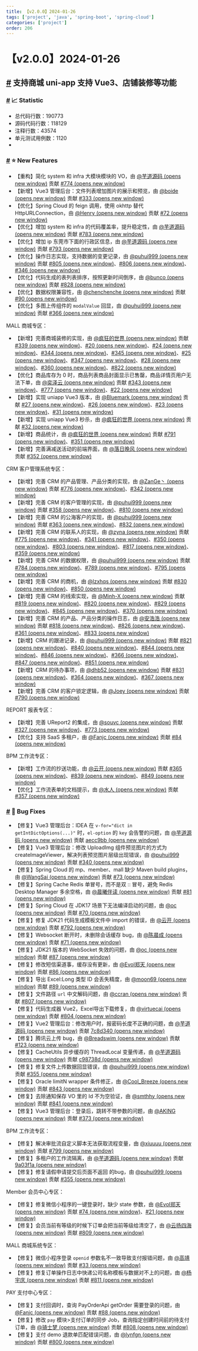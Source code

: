 ```yaml
---
title: 【v2.0.0】2024-01-26
tags: ['project', 'java', 'spring-boot', 'spring-cloud']
categories: ['project']
order: 206
---
```

# 【v2.0.0】2024-01-26

## [#](#支持商城-uni-app-支持-vue3、店铺装修等功能) 支持商城 uni-app 支持 Vue3、店铺装修等功能

 ### [#](#📈-statistic) 📈 Statistic

 * 总代码行数：190773
* 源码代码行数：118129
* 注释行数：43574
* 单元测试用例数：1120
* 

 ### [#](#⭐-new-features) ⭐ New Features

 * 【重构】简化 system 和 infra 大模块模块的 VO，由 [@芋道源码  (opens new window)](https://gitee.com/zhijiantianya) 贡献 [#774  (opens new window)](https://gitee.com/zhijiantianya/ruoyi-vue-pro/pulls/774)
* 【新增】Vue3 管理后台：文件列表增加图片的展示和预览，由 [@boide  (opens new window)](https://gitee.com/boide) 贡献 [#333  (opens new window)](https://gitee.com/yudaocode/yudao-ui-admin-vue3/pulls/333/)
* 【优化】Spring Cloud 的 feign 调用，使用 okhttp 替代 HttpURLConnection，由 [@Henry  (opens new window)](https://gitee.com/henry_gy) 贡献 [#72  (opens new window)](https://gitee.com/zhijiantianya/yudao-cloud/pulls/72)
* 【优化】增加 system 和 infra 的代码覆盖率，提升稳定性，由 [@芋道源码  (opens new window)](https://gitee.com/zhijiantianya) 贡献 [#783  (opens new window)](https://gitee.com/zhijiantianya/ruoyi-vue-pro/pulls/783)
* 【优化】增加 ip 东莞市下面的行政区信息，由 [@芋道源码  (opens new window)](https://gitee.com/zhijiantianya) 贡献 [#793  (opens new window)](https://gitee.com/zhijiantianya/ruoyi-vue-pro/pulls/793/)
* 【优化】操作日志实现，支持数据的变更记录，由 [@puhui999  (opens new window)](https://gitee.com/puhui999) 贡献 [#805  (opens new window)](https://gitee.com/zhijiantianya/ruoyi-vue-pro/pulls/805/)、[#806  (opens new window)](https://gitee.com/zhijiantianya/ruoyi-vue-pro/pulls/806)、[#346  (opens new window)](https://gitee.com/yudaocode/yudao-ui-admin-vue3/pulls/346/)
* 【优化】代码生成的表列表排序，按照更新时间倒序，由 [@bunco  (opens new window)](https://gitee.com/bunco) 贡献 [#828  (opens new window)](https://gitee.com/zhijiantianya/ruoyi-vue-pro/pulls/828/)
* 【优化】数据权限兼容性，由 [@chenchenche  (opens new window)](https://gitee.com/chenchenche) 贡献 [#90  (opens new window)](https://gitee.com/zhijiantianya/yudao-cloud/pulls/90/)
* 【优化】多图上传组件的 `modalValue` 回显，由 [@puhui999  (opens new window)](https://gitee.com/puhui999) 贡献 [#366  (opens new window)](https://gitee.com/yudaocode/yudao-ui-admin-vue3/pulls/366/)

 MALL 商城专区：

 * 【新增】完善商城装修的实现，由 [@疯狂的世界  (opens new window)](https://gitee.com/CrazyWorld) 贡献 [#339  (opens new window)](https://gitee.com/yudaocode/yudao-ui-admin-vue3/pulls/339)、[#20  (opens new window)](https://gitee.com/yudaocode/yudao-mall-uniapp/pulls/20)、[#24  (opens new window)](https://gitee.com/yudaocode/yudao-mall-uniapp/pulls/24/)、[#344  (opens new window)](https://gitee.com/yudaocode/yudao-ui-admin-vue3/pulls/344)、[#345  (opens new window)](https://gitee.com/yudaocode/yudao-ui-admin-vue3/pulls/345/)、[#25  (opens new window)](https://gitee.com/yudaocode/yudao-mall-uniapp/pulls/25/)、[#347  (opens new window)](https://gitee.com/yudaocode/yudao-ui-admin-vue3/pulls/347)、[#28  (opens new window)](https://gitee.com/yudaocode/yudao-mall-uniapp/pulls/28/)、[#360  (opens new window)](https://gitee.com/yudaocode/yudao-ui-admin-vue3/pulls/360/)、[#822  (opens new window)](https://gitee.com/zhijiantianya/ruoyi-vue-pro/pulls/822/)
* 【优化】商品库存为 0 时，商品列表商品封面显示已售罄，商品详情页用户无法下单，由 [@奕泽云  (opens new window)](https://gitee.com/walnutcloud) 贡献 [#343  (opens new window)](https://gitee.com/yudaocode/yudao-ui-admin-vue3/pulls/343/)、[#777  (opens new window)](https://gitee.com/zhijiantianya/ruoyi-vue-pro/pulls/777/)、[#22  (opens new window)](https://gitee.com/yudaocode/yudao-mall-uniapp/pulls/22/)
* 【新增】实现 uniapp Vue3 版本，由 [@Bluemark  (opens new window)](https://gitee.com/bluemark) 贡献 [#27  (opens new window)](https://gitee.com/yudaocode/yudao-mall-uniapp/pulls/27)、[#26  (opens new window)](https://gitee.com/yudaocode/yudao-mall-uniapp/pulls/26)、[#23  (opens new window)](https://gitee.com/yudaocode/yudao-mall-uniapp/pulls/23)、[#31  (opens new window)](https://gitee.com/yudaocode/yudao-mall-uniapp/pulls/31/)
* 【新增】实现 uniapp Vue3 秒杀，由 [@疯狂的世界  (opens new window)](https://gitee.com/CrazyWorld) 贡献 [#32  (opens new window)](https://gitee.com/yudaocode/yudao-mall-uniapp/pulls/32/)
* 【新增】商品统计，由 [@疯狂的世界  (opens new window)](https://gitee.com/CrazyWorld) 贡献 [#791  (opens new window)](https://gitee.com/zhijiantianya/ruoyi-vue-pro/pulls/791/)、[#351  (opens new window)](https://gitee.com/yudaocode/yudao-ui-admin-vue3/pulls/351/)
* 【新增】完善满减送活动的前端界面，由 [@落日晚风  (opens new window)](https://gitee.com/sunset-and-evening-breeze) 贡献 [#352  (opens new window)](https://gitee.com/yudaocode/yudao-ui-admin-vue3/pulls/352/)

 CRM 客户管理系统专区：

 * 【新增】完善 CRM 的产品管理、产品分类的实现，由 [@ZanGe丶  (opens new window)](https://gitee.com/zan_ge) 贡献 [#776  (opens new window)](https://gitee.com/zhijiantianya/ruoyi-vue-pro/pulls/776)、[#342  (opens new window)](https://gitee.com/yudaocode/yudao-ui-admin-vue3/pulls/342)
* 【新增】完善 CRM 的客户管理的实现，由 [@puhui999  (opens new window)](https://gitee.com/puhui999) 贡献 [#358  (opens new window)](https://gitee.com/yudaocode/yudao-ui-admin-vue3/pulls/358)、[#810  (opens new window)](https://gitee.com/zhijiantianya/ruoyi-vue-pro/pulls/810)
* 【新增】完善 CRM 的公海客户的实现，由 [@puhui999  (opens new window)](https://gitee.com/puhui999) 贡献 [#363  (opens new window)](https://gitee.com/yudaocode/yudao-ui-admin-vue3/pulls/363)、[#832  (opens new window)](https://gitee.com/zhijiantianya/ruoyi-vue-pro/pulls/832)
* 【新增】完善 CRM 的联系人的实现，由 [@zyna  (opens new window)](https://gitee.com/zyna) 贡献 [#775  (opens new window)](https://gitee.com/zhijiantianya/ruoyi-vue-pro/pulls/775)、[#341  (opens new window)](https://gitee.com/yudaocode/yudao-ui-admin-vue3/pulls/341)、[#350  (opens new window)](https://gitee.com/yudaocode/yudao-ui-admin-vue3/pulls/350)、[#803  (opens new window)](https://gitee.com/zhijiantianya/ruoyi-vue-pro/pulls/803)、[#817  (opens new window)](https://gitee.com/zhijiantianya/ruoyi-vue-pro/pulls/817)、[#359  (opens new window)](https://gitee.com/yudaocode/yudao-ui-admin-vue3/pulls/359/)
* 【新增】完善 CRM 的数据权限，由 [@puhui999  (opens new window)](https://gitee.com/puhui999) 贡献 [#784  (opens new window)](https://gitee.com/zhijiantianya/ruoyi-vue-pro/pulls/784)、[#789  (opens new window)](https://gitee.com/zhijiantianya/ruoyi-vue-pro/pulls/789/)、[#795  (opens new window)](https://gitee.com/zhijiantianya/ruoyi-vue-pro/pulls/795/)
* 【新增】完善 CRM 的商机，由 [@lzxhqs  (opens new window)](https://gitee.com/aberizofur) 贡献 [#830  (opens new window)](https://gitee.com/zhijiantianya/ruoyi-vue-pro/pulls/830/)、[#850  (opens new window)](https://gitee.com/zhijiantianya/ruoyi-vue-pro/pulls/850/)
* 【新增】完善 CRM 的线索实现，由 [@Minh-X  (opens new window)](https://gitee.com/Minh-X) 贡献 [#819  (opens new window)](https://gitee.com/zhijiantianya/ruoyi-vue-pro/pulls/819/)、[#820  (opens new window)](https://gitee.com/zhijiantianya/ruoyi-vue-pro/pulls/820)、[#829  (opens new window)](https://gitee.com/zhijiantianya/ruoyi-vue-pro/pulls/829)、[#845  (opens new window)](https://gitee.com/zhijiantianya/ruoyi-vue-pro/pulls/845)、[#370  (opens new window)](https://gitee.com/yudaocode/yudao-ui-admin-vue3/pulls/370/)
* 【新增】完善 CRM 的产品、产品分类的操作日志，由 [@安浩浩  (opens new window)](https://gitee.com/anhaohao) 贡献 [#818  (opens new window)](https://gitee.com/zhijiantianya/ruoyi-vue-pro/pulls/818)、[#826  (opens new window)](https://gitee.com/zhijiantianya/ruoyi-vue-pro/pulls/826)、[#361  (opens new window)](https://gitee.com/yudaocode/yudao-ui-admin-vue3/pulls/361/)、[#833  (opens new window)](https://gitee.com/zhijiantianya/ruoyi-vue-pro/pulls/833/)
* 【新增】CRM 的跟进记录，由 [@puhui999  (opens new window)](https://gitee.com/puhui999) 贡献 [#821  (opens new window)](https://gitee.com/zhijiantianya/ruoyi-vue-pro/pulls/821)、[#840  (opens new window)](https://gitee.com/zhijiantianya/ruoyi-vue-pro/pulls/840)、[#844  (opens new window)](https://gitee.com/zhijiantianya/ruoyi-vue-pro/pulls/844)、[#846  (opens new window)](https://gitee.com/zhijiantianya/ruoyi-vue-pro/pulls/846)、[#366  (opens new window)](https://gitee.com/yudaocode/yudao-ui-admin-vue3/pulls/366/)、[#847  (opens new window)](https://gitee.com/zhijiantianya/ruoyi-vue-pro/pulls/847)、[#851  (opens new window)](https://gitee.com/zhijiantianya/ruoyi-vue-pro/pulls/851)
* 【新增】CRM 的待办事项，由 [@dhb52  (opens new window)](https://gitee.com/dhb52) 贡献 [#831  (opens new window)](https://gitee.com/zhijiantianya/ruoyi-vue-pro/pulls/831)、[#364  (opens new window)](https://gitee.com/yudaocode/yudao-ui-admin-vue3/pulls/364/)、[#367  (opens new window)](https://gitee.com/yudaocode/yudao-ui-admin-vue3/pulls/367)
* 【新增】完善 CRM 的客户锁定逻辑，由 [@Joey  (opens new window)](https://gitee.com/zh8790) 贡献 [#790  (opens new window)](https://gitee.com/zhijiantianya/ruoyi-vue-pro/pulls/790)

 REPORT 报表专区：

 * 【新增】完善 UReport2 的集成，由 [@souvc  (opens new window)](https://gitee.com/souvc) 贡献 [#327  (opens new window)](https://gitee.com/yudaocode/yudao-ui-admin-vue3/pulls/327)、[#773  (opens new window)](https://gitee.com/zhijiantianya/ruoyi-vue-pro/pulls/773)
* 【优化】支持 SaaS 多租户，由 [@Fanjc  (opens new window)](https://gitee.com/271366833) 贡献 [#84  (opens new window)](https://gitee.com/zhijiantianya/ruoyi-vue-pro/pulls/84)

 BPM 工作流专区：

 * 【新增】工作流的抄送功能，由 [@云开  (opens new window)](https://gitee.com/KyleLuo) 贡献 [#365  (opens new window)](https://gitee.com/yudaocode/yudao-ui-admin-vue3/pulls/365/)、[#839  (opens new window)](https://gitee.com/zhijiantianya/ruoyi-vue-pro/pulls/839)、[#849  (opens new window)](https://gitee.com/zhijiantianya/ruoyi-vue-pro/pulls/849)
* 【优化】工作流表单的文档提示，由 [@水人  (opens new window)](https://gitee.com/gao1gao) 贡献 [#357  (opens new window)](https://gitee.com/yudaocode/yudao-ui-admin-vue3/pulls/357/)

 ### [#](#🐞-bug-fixes) 🐞 Bug Fixes

 * 【修复】Vue3 管理后台：IDEA 在 `v-for="dict in getIntDictOptions(...)"` 时，`el-option` 的 `key` 会告警的问题，由 [@芋道源码  (opens new window)](https://gitee.com/zhijiantianya) 贡献 [aecc9bb  (opens new window)](https://gitee.com/yudaocode/yudao-ui-admin-vue3/commit/aecc9bb8cb2e564d9a7dc0a5be0c5cb31a16e66b)
* 【修复】Vue3 管理后台：修改 UploadImg 组件预览图片的方式为 createImageViewer，解决列表预览图片层级出现错误，由 [@puhui999  (opens new window)](https://gitee.com/puhui999) 贡献 [#340  (opens new window)](https://gitee.com/yudaocode/yudao-ui-admin-vue3/pulls/340/)
* 【修复】Spring Cloud 的 mp、member、mall 缺少 Maven build plugins，由 [@WangSai  (opens new window)](https://gitee.com/Mr_WangSai) 贡献 [#73  (opens new window)](https://gitee.com/zhijiantianya/yudao-cloud/pulls/73/)
* 【修复】Spring Cache Redis 单冒号，而不是双 :: 冒号，避免 Redis Desktop Manager 多余空格，由 [@晨曦伴读  (opens new window)](https://gitee.com/morning-reading) 贡献 [#81  (opens new window)](https://gitee.com/zhijiantianya/yudao-cloud/pulls/81)
* 【修复】Spring Cloud 在 JDK17 场景下无法编译启动的问题，由 [@oc  (opens new window)](https://gitee.com/ocoooo) 贡献 [#70  (opens new window)](https://gitee.com/zhijiantianya/yudao-cloud/pulls/70/)
* 【修复】修复 JDK21 代码生成模板文件中 import 的错误，由 [@云开  (opens new window)](https://gitee.com/KyleLuo) 贡献 [#792  (opens new window)](https://gitee.com/zhijiantianya/ruoyi-vue-pro/pulls/792/)
* 【修复】Websocket 断开时，未删除会话缓存 bug，由 [@陈晨成  (opens new window)](https://gitee.com/chenchenche) 贡献 [#71  (opens new window)](https://gitee.com/zhijiantianya/yudao-cloud/pulls/71)
* 【修复】JDK21 版本的 WebSocket 失效的问题，由 [@oc  (opens new window)](https://gitee.com/ocoooo) 贡献 [#87  (opens new window)](https://gitee.com/zhijiantianya/yudao-cloud/pulls/87/)
* 【修复】修改短信渠道事，缓存没有更新，由 [@Evol郑天  (opens new window)](https://gitee.com/jpevol) 贡献 [#86  (opens new window)](https://gitee.com/zhijiantianya/yudao-cloud/pulls/86/)
* 【修复】导出 Excel:Long 类型 ID 会丢失精度，由 [@moon69  (opens new window)](https://gitee.com/moon69) 贡献 [#89  (opens new window)](https://gitee.com/zhijiantianya/yudao-cloud/pulls/89)
* 【修复】文件路径 `url` 中文解码问题，由 [@ccran  (opens new window)](https://gitee.com/ccran) 贡献 [#807  (opens new window)](https://gitee.com/zhijiantianya/ruoyi-vue-pro/pulls/807)
* 【修复】代码生成器 Vue2，Excel导出下载修复，由 [@virtuecai  (opens new window)](https://gitee.com/virtuecai) 贡献 [#804  (opens new window)](https://gitee.com/zhijiantianya/ruoyi-vue-pro/pulls/804/)
* 【修复】Vue2 管理后台：修改用户时，报密码长度不正确的问题，由 [@芋道源码  (opens new window)](https://gitee.com/zhijiantianya) 贡献 [7c8d340  (opens new window)](https://gitee.com/yudaocode/yudao-ui-admin-vue2/commit/7c8d34022cf52209c07208999d94434a98e45f89)
* 【修复】腾讯云上传 bug，由 [@Breadswim  (opens new window)](https://github.com/Breadswim) 贡献 [#123  (opens new window)](https://github.com/YunaiV/yudao-cloud/pull/123)
* 【修复】CacheUtils 异步缓存的 ThreadLocal 变量传递，由 [@芋道源码  (opens new window)](https://gitee.com/zhijiantianya) 贡献 [c98738d  (opens new window)](https://gitee.com/zhijiantianya/yudao-cloud/commit/c98738d405789aa40d26dfb19eda566c0c64a819)
* 【修复】修复文件上传数据回显错误，由 [@puhui999  (opens new window)](https://gitee.com/puhui999) 贡献 [#355  (opens new window)](https://gitee.com/yudaocode/yudao-ui-admin-vue3/pulls/355/)
* 【修复】Oracle limitN wrapper 条件修正，由 [@Cool\_Breeze  (opens new window)](https://gitee.com/xiaokuna) 贡献 [#843  (opens new window)](https://gitee.com/zhijiantianya/ruoyi-vue-pro/pulls/843)
* 【修复】去除通知保存 VO 里的 Id 不为空验证，由 [@smthhy  (opens new window)](https://gitee.com/smthhy) 贡献 [#841  (opens new window)](https://gitee.com/zhijiantianya/ruoyi-vue-pro/pulls/841/)
* 【修复】Vue3 管理后台：登录后，跳转不带参数的问题，由 [@AKING  (opens new window)](https://gitee.com/AKING1) 贡献 [#373  (opens new window)](https://gitee.com/yudaocode/yudao-ui-admin-vue3/pulls/373/)

 BPM 工作流专区：

 * 【修复】解决审批流自定义脚本无法获取流程变量，由 [@xiuuuu  (opens new window)](https://gitee.com/xiuuuu) 贡献 [#799  (opens new window)](https://gitee.com/zhijiantianya/ruoyi-vue-pro/pulls/799)
* 【修复】多租户的工作流隔离，由 [@芋道源码  (opens new window)](https://gitee.com/zhijiantianya) 贡献 [9a03f1a  (opens new window)](https://gitee.com/zhijiantianya/ruoyi-vue-pro/commit/9a03f1a7966abac5828583986ce3849068be938a)
* 【修复】修复请假申请提交后页面不返回 的bug，由 [@puhui999  (opens new window)](https://gitee.com/puhui999) 贡献 [#355  (opens new window)](https://gitee.com/yudaocode/yudao-ui-admin-vue3/pulls/355/)

 Member 会员中心专区：

 * 【修复】修复微信小程序的一键登录时，缺少 state 参数，由 [@Evol郑天  (opens new window)](https://gitee.com/jpevol) 贡献 [#74  (opens new window)](https://gitee.com/zhijiantianya/yudao-cloud/pulls/74/)、[#21  (opens new window)](https://gitee.com/yudaocode/yudao-mall-uniapp/pulls/21/)
* 【修复】会员当前有等级的时候下订单会把当前等级给清空了，由 [@云扬四海  (opens new window)](https://gitee.com/yunlongn) 贡献 [#809  (opens new window)](https://gitee.com/zhijiantianya/ruoyi-vue-pro/pulls/809/)

 MALL 商城系统专区：

 * 【修复】微信小程序登录 `openid` 参数名不一致导致支付报错问题，由 [@高靖  (opens new window)](https://gitee.com/gaojing666) 贡献 [#33  (opens new window)](https://gitee.com/yudaocode/yudao-mall-uniapp/pulls/33)
* 【修复】修复订单操作日志中快递公司名称模板与数据对不上的问题，由 [@杨宇庆  (opens new window)](https://gitee.com/RainbowYYQ) 贡献 [#811  (opens new window)](https://gitee.com/zhijiantianya/ruoyi-vue-pro/pulls/811/)

 PAY 支付中心专区：

 * 【修复】支付回调时，查询 PayOrderApi getOrder 需要登录的问题，由 [@Fanjc  (opens new window)](https://gitee.com/271366833) 贡献 [#88  (opens new window)](https://gitee.com/zhijiantianya/yudao-cloud/pulls/88)
* 【修复】修改 `pay` 模块>支付订单的同步 Job，查询指定创建时间前的待支付订单，由 [@骑士梦  (opens new window)](https://gitee.com/qs-home) 贡献 [#808  (opens new window)](https://gitee.com/zhijiantianya/ruoyi-vue-pro/pulls/808/)
* 【修复】支付 demo 退款单匹配错误问题，由 [@lynfgn  (opens new window)](https://gitee.com/nevermorepis) 贡献 [#800  (opens new window)](https://gitee.com/zhijiantianya/ruoyi-vue-pro/pulls/800/)

